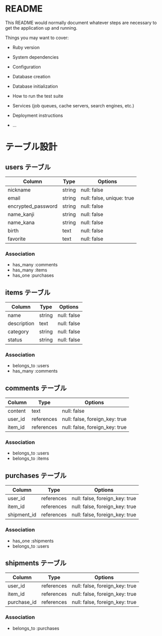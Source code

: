 # README

This README would normally document whatever steps are necessary to get the
application up and running.

Things you may want to cover:

* Ruby version

* System dependencies

* Configuration

* Database creation

* Database initialization

* How to run the test suite

* Services (job queues, cache servers, search engines, etc.)

* Deployment instructions

* ...



# テーブル設計

## users テーブル

| Column             | Type   | Options                   |
| ------------------ | ------ | ------------------------- |
| nickname           | string | null: false               |
| email              | string | null: false, unique: true |
| encrypted_password | string | null: false               |
| name_kanji         | string | null: false               |
| name_kana          | string | null: false               |
| birth              | text   | null: false               |
| favorite           | text   | null: false               |

### Association

- has_many :comments
- has_many :items
- has_one :purchases



## items テーブル

| Column       | Type   | Options                   |
| ------------ | ------ | ------------------------- |
| name         | string | null: false               |
| description  | text   | null: false               |
| category     | string | null: false               |
| status       | string | null: false               |

### Association

- belongs_to :users
- has_many :comments



## comments テーブル

| Column    | Type       | Options                        |
| --------- | ---------- | ------------------------------ |
| content   | text       | null: false                    |
| user_id   | references | null: false, foreign_key: true |
| item_id   | references | null: false, foreign_key: true |

### Association

- belongs_to :users
- belongs_to :items



## purchases テーブル

| Column        | Type       | Options                        |
| ------------- | ---------- | ------------------------------ |
| user_id       | references | null: false, foreign_key: true |
| item_id       | references | null: false, foreign_key: true |
| shipment_id   | references | null: false, foreign_key: true |

### Association

- has_one :shipments
- belongs_to :users



## shipments テーブル

| Column        | Type       | Options                        |
| ------------- | ---------- | ------------------------------ |
| user_id       | references | null: false, foreign_key: true |
| item_id       | references | null: false, foreign_key: true |
| purchase_id   | references | null: false, foreign_key: true |

### Association

- belongs_to :purchases
